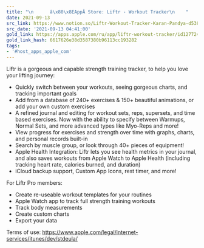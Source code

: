 ```yaml
---
title: "\n      â\x80\x8EAppÂ Store: Liftr - Workout Tracker\n    "
date: 2021-09-13
src_link: https://www.notion.so/Liftr-Workout-Tracker-Karan-Pandya-d538448c2437444ca758d20f991dda27
src_date: '2021-09-13 04:41:00'
gold_link: https://apps.apple.com/ru/app/liftr-workout-tracker/id1277240548
gold_link_hash: 6617626e38d3587380b96113cc193282
tags:
- '#host_apps_apple_com'
---
```


Liftr is a gorgeous and capable strength training tracker, to help you love your lifting journey:  
  
- Quickly switch between your workouts, seeing gorgeous charts, and tracking important goals  
- Add from a database of 240+ exercises & 150+ beautiful animations, or add your own custom exercises  
- A refined journal and editing for workout sets, reps, supersets, and time based exercises. Now with the ability to specify between Warmups, Normal Sets, and more advanced types like Myo-Reps and more!   
- View progress for exercises and strength over time with graphs, charts, and personal records built-in  
- Search by muscle group, or look through 40+ pieces of equipment!  
- Apple Health Integration: Liftr lets you see health metrics in your journal, and also saves workouts from Apple Watch to Apple Health (including tracking heart rate, calories burned, and duration)  
- iCloud backup support, Custom App Icons, rest timer, and more!  
  
For Liftr Pro members:  
- Create re-useable workout templates for your routines  
- Apple Watch app to track full strength training workouts  
- Track body measurements  
- Create custom charts  
- Export your data  
  
Terms of use: https://www.apple.com/legal/internet-services/itunes/dev/stdeula/